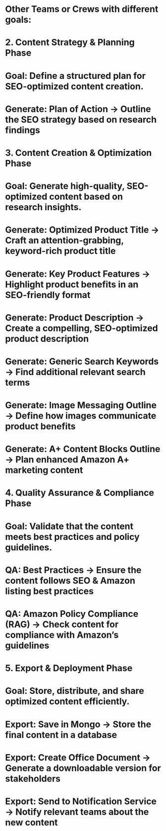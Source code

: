 # Other Teams or Crews with different goals:

# 2. Content Strategy & Planning Phase
# Goal: Define a structured plan for SEO-optimized content creation.
# Generate: Plan of Action → Outline the SEO strategy based on research findings

# 3. Content Creation & Optimization Phase
# Goal: Generate high-quality, SEO-optimized content based on research insights.
# Generate: Optimized Product Title → Craft an attention-grabbing, keyword-rich product title
# Generate: Key Product Features → Highlight product benefits in an SEO-friendly format
# Generate: Product Description → Create a compelling, SEO-optimized product description
# Generate: Generic Search Keywords → Find additional relevant search terms
# Generate: Image Messaging Outline → Define how images communicate product benefits
# Generate: A+ Content Blocks Outline → Plan enhanced Amazon A+ marketing content

# 4. Quality Assurance & Compliance Phase
# Goal: Validate that the content meets best practices and policy guidelines.
# QA: Best Practices → Ensure the content follows SEO & Amazon listing best practices
# QA: Amazon Policy Compliance (RAG) → Check content for compliance with Amazon’s guidelines

# 5. Export & Deployment Phase
# Goal: Store, distribute, and share optimized content efficiently.
# Export: Save in Mongo → Store the final content in a database
# Export: Create Office Document → Generate a downloadable version for stakeholders
# Export: Send to Notification Service → Notify relevant teams about the new content
